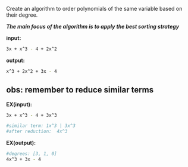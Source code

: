 Create an algorithm to order polynomials of the same variable based on their degree.

**_The main focus of the algorithm is to apply the best sorting strategy_**

**input:**

```bash
3x + x^3 - 4 + 2x^2
```

**output:**

```bash
x^3 + 2x^2 + 3x - 4
```

## **obs:** remember to reduce similar terms

**EX(input):**

```bash
3x + x^3 - 4 + 3x^3
```

```bash
#similar term: 1x^3 | 3x^3
#after reduction:  4x^3
```

**EX(output):**

```bash
#degrees: [3, 1, 0]
4x^3 + 3x - 4
```
